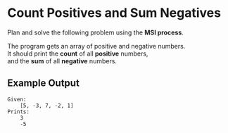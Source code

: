 # Count Positives and Sum Negatives
Plan and solve the following problem using the __MSI process__.  

The program gets an array of positive and negative numbers.  
It should print the __count__ of all __positive__ numbers,  
and the __sum__ of all __negative__ numbers.

## Example Output
```
Given:
    [5, -3, 7, -2, 1]
Prints:
    3
    -5
```
